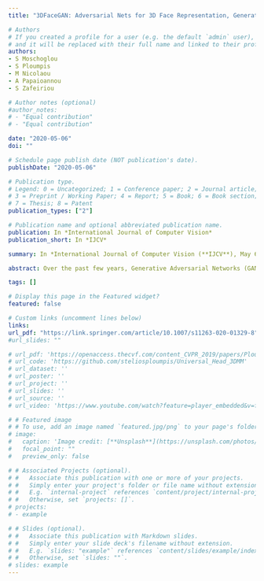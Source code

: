 ```yaml
---
title: "3DFaceGAN: Adversarial Nets for 3D Face Representation, Generation, and Translation"

# Authors
# If you created a profile for a user (e.g. the default `admin` user), write the username (folder name) here 
# and it will be replaced with their full name and linked to their profile.
authors:
- S Moschoglou
- S Ploumpis 
- M Nicolaou
- A Papaioannou
- S Zafeiriou

# Author notes (optional)
#author_notes:
# - "Equal contribution"
# - "Equal contribution"

date: "2020-05-06"
doi: ""

# Schedule page publish date (NOT publication's date).
publishDate: "2020-05-06"

# Publication type.
# Legend: 0 = Uncategorized; 1 = Conference paper; 2 = Journal article;
# 3 = Preprint / Working Paper; 4 = Report; 5 = Book; 6 = Book section;
# 7 = Thesis; 8 = Patent
publication_types: ["2"]

# Publication name and optional abbreviated publication name.
publication: In *International Journal of Computer Vision*
publication_short: In *IJCV*

summary: In *International Journal of Computer Vision (**IJCV**), May 6, 2020*

abstract: Over the past few years, Generative Adversarial Networks (GANs) have garnered increased interest among researchers in Computer Vision, with applications including, but not limited to, image generation, translation, imputation, and super-resolution. Nevertheless, no GAN-based method has been proposed in the literature that can successfully represent, generate or translate 3D facial shapes (meshes). This can be primarily attributed to two facts, namely that (a) publicly available 3D face databases are scarce as well as limited in terms of sample size and variability (e.g., few subjects, little diversity in race and gender), and (b) mesh convolutions for deep networks present several challenges that are not entirely tackled in the literature, leading to operator approximations and model instability, often failing to preserve high-frequency components of the distribution. As a result, linear methods such as Principal Component Analysis (PCA) have been mainly utilized towards 3D shape analysis, despite being unable to capture non-linearities and high frequency details of the 3D face - such as eyelid and lip variations. In this work, we present 3DFaceGAN, the first GAN tailored towards modeling the distribution of 3D facial surfaces, while retaining the high frequency details of 3D face shapes. We conduct an extensive series of both qualitative and quantitative experiments, where  the merits of 3DFaceGAN are clearly demonstrated against other, state-of-the-art methods in tasks such as 3D shape representation, generation, and translation.

tags: []

# Display this page in the Featured widget?
featured: false

# Custom links (uncomment lines below)
links:
url_pdf: "https://link.springer.com/article/10.1007/s11263-020-01329-8"
#url_slides: ""

# url_pdf: 'https://openaccess.thecvf.com/content_CVPR_2019/papers/Ploumpis_Combining_3D_Morphable_Models_A_Large_Scale_Face-And-Head_Model_CVPR_2019_paper.pdf'
# url_code: 'https://github.com/steliosploumpis/Universal_Head_3DMM'
# url_dataset: ''
# url_poster: ''
# url_project: ''
# url_slides: ''
# url_source: ''
# url_video: 'https://www.youtube.com/watch?feature=player_embedded&v=fNlMGWm7bbk&t=4700s'

# # Featured image
# # To use, add an image named `featured.jpg/png` to your page's folder. 
# image:
#   caption: 'Image credit: [**Unsplash**](https://unsplash.com/photos/pLCdAaMFLTE)'
#   focal_point: ""
#   preview_only: false

# # Associated Projects (optional).
# #   Associate this publication with one or more of your projects.
# #   Simply enter your project's folder or file name without extension.
# #   E.g. `internal-project` references `content/project/internal-project/index.md`.
# #   Otherwise, set `projects: []`.
# projects:
# - example

# # Slides (optional).
# #   Associate this publication with Markdown slides.
# #   Simply enter your slide deck's filename without extension.
# #   E.g. `slides: "example"` references `content/slides/example/index.md`.
# #   Otherwise, set `slides: ""`.
# slides: example
---
```

